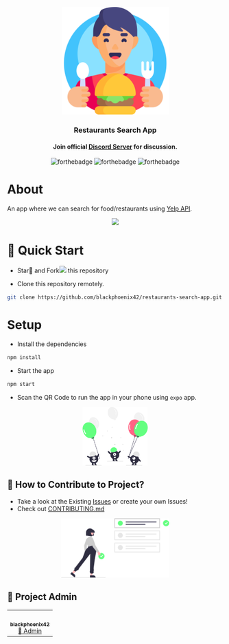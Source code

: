 <div align="center">

<!-- ![Issues](https://img.shields.io/github/issues/blackphoenix42/restaurants-search-app)
![Pull Requests](https://img.shields.io/github/issues-pr/blackphoenix42/restaurants-search-app)
![Forks](https://img.shields.io/github/forks/blackphoenix42/restaurants-search-app)
![Stars](https://img.shields.io/github/stars/blackphoenix42/restaurants-search-app)
[![License](https://img.shields.io/github/license/blackphoenix42/restaurants-search-app)](https://github.com/blackphoenix42/restaurants-search-app/blob/master/LICENSE) -->

<img alt="LOGO" src="./.github/assets/logo.svg" width=250 height=250>
<h3>Restaurants Search App</h3>
<h4>Join official <a href="https://discord.gg/mRUZEhD">Discord Server</a> for discussion.</h4>

![forthebadge](https://forthebadge.com/images/badges/powered-by-coffee.svg)
![forthebadge](https://forthebadge.com/images/badges/mom-made-pizza-rolls.svg)
![forthebadge](https://forthebadge.com/images/badges/built-with-love.svg)

</div>

# About

An app where we can search for food/restaurants using [Yelp API](https://www.yelp.com/fusion).

<div align="center">
	<img src="./.github/search.gif" width="50%">
</div>

# 🌱 Quick Start

- Star🌟 and Fork<img width="15px" src="https://img.icons8.com/doodle/48/000000/code-fork.png"/> this repository

- Clone this repository remotely.

```sh
git clone https://github.com/blackphoenix42/restaurants-search-app.git
```

# Setup

- Install the dependencies

```sh
npm install
```

- Start the app

```sh
npm start
```

- Scan the QR Code to run the app in your phone using `expo` app.

<div align="center">
	<img src="./.github/assets/welcome.svg" width="30%">
</div>

## 🚀 How to Contribute to Project?

- Take a look at the Existing [Issues](https://github.com/blackphoenix42/restaurants-search-app/issues) or create your own Issues!
- Check out [CONTRIBUTING.md](./CONTRIBUTING.md)

<div align="center">
	<img src="./.github/assets/ToDo.svg" width="50%">
</div>

## 👾 Project Admin

<table>
	<tr>
		<td align="center">
			<a href="https://github.com/blackphoenix42">
				<img src="https://avatars.githubusercontent.com/u/22915654?v=4" width="100px" alt="" />
				<br /> <sub><b>blackphoenix42</b></sub>
			</a>
			<br /> <a href="https://github.com/blackphoenix42">
		👑 Admin
	    </a>
		</td>
	</tr>
</table>

<!-- ## 🌟 Contributors

<table>
	<tr>
		<td>
			contrib.rocks
			</a>
		</td>
	</tr>
</table> -->
